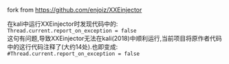 fork from https://github.com/enjoiz/XXEinjector

在kali中运行XXEinjector时发现代码中的:  
`Thread.current.report_on_exception = false`  
这句有问题,导致XXEinjector无法在kali(2018)中顺利运行,当前项目将原作者代码中的这行代码注释了(大约14处).也即变成:  
`#Thread.current.report_on_exception = false`
